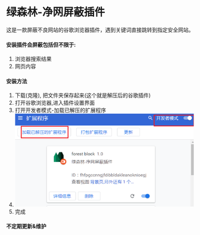 # 绿森林-净网屏蔽插件
这是一款屏蔽不良网站的谷歌浏览器插件，遇到关键词直接跳转到指定安全网站。

#### 安装插件会屏蔽包括但不限于: 
1. 浏览器搜索结果
2. 网页内容




#### 安装方法
  1. 下载(克隆), 把文件夹保存起来(这个就是解压后的谷歌插件) 
  2. 打开谷歌浏览器,进入插件设置界面
  3. 打开开发者模式-加载已解压的扩展程序
  4. ![安装方法](./imgs/install.png) 
  5. 完成
  



#### 不定期更新&维护
